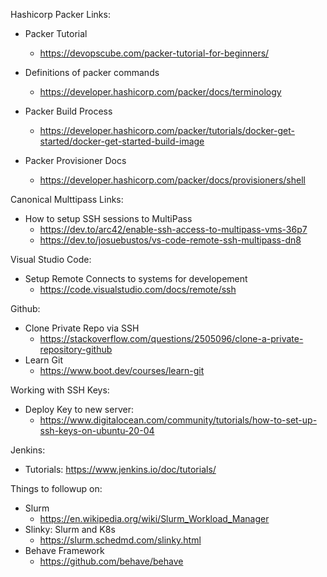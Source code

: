 Hashicorp Packer Links:
  - Packer Tutorial
    - https://devopscube.com/packer-tutorial-for-beginners/

  - Definitions of packer commands
    - https://developer.hashicorp.com/packer/docs/terminology
  - Packer Build Process
    - https://developer.hashicorp.com/packer/tutorials/docker-get-started/docker-get-started-build-image
  - Packer Provisioner Docs
    - https://developer.hashicorp.com/packer/docs/provisioners/shell

Canonical Multtipass Links:
  - How to setup SSH sessions to MultiPass
    - https://dev.to/arc42/enable-ssh-access-to-multipass-vms-36p7
    - https://dev.to/josuebustos/vs-code-remote-ssh-multipass-dn8
   
Visual Studio Code:
  - Setup Remote Connects to systems for developement
    - https://code.visualstudio.com/docs/remote/ssh
   
Github:
  - Clone Private Repo via SSH
    - https://stackoverflow.com/questions/2505096/clone-a-private-repository-github
  - Learn Git
    - https://www.boot.dev/courses/learn-git  
      
Working with SSH Keys:
- Deploy Key to new server:
  - https://www.digitalocean.com/community/tutorials/how-to-set-up-ssh-keys-on-ubuntu-20-04  

Jenkins:  
  - Tutorials:  https://www.jenkins.io/doc/tutorials/

Things to followup on:
  - Slurm
    - https://en.wikipedia.org/wiki/Slurm_Workload_Manager
  - Slinky:  Slurm and K8s
    -   https://slurm.schedmd.com/slinky.html
  - Behave Framework
    - https://github.com/behave/behave
